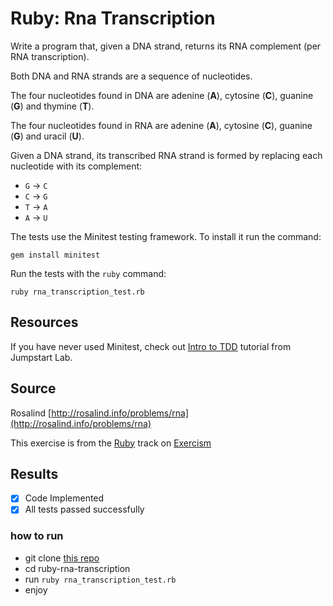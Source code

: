 # Ruby: Rna Transcription

Write a program that, given a DNA strand, returns its RNA complement (per RNA transcription).

Both DNA and RNA strands are a sequence of nucleotides.

The four nucleotides found in DNA are adenine (**A**), cytosine (**C**),
guanine (**G**) and thymine (**T**).

The four nucleotides found in RNA are adenine (**A**), cytosine (**C**),
guanine (**G**) and uracil (**U**).

Given a DNA strand, its transcribed RNA strand is formed by replacing
each nucleotide with its complement:

* `G` -> `C`
* `C` -> `G`
* `T` -> `A`
* `A` -> `U`

The tests use the Minitest testing framework. To install it run the command:

    gem install minitest

Run the tests with the `ruby` command:

    ruby rna_transcription_test.rb

## Resources

If you have never used Minitest, check out [Intro to TDD][tdd] tutorial from Jumpstart Lab.

[tdd]: http://tutorials.jumpstartlab.com/topics/testing/intro-to-tdd.html

## Source

Rosalind [http://rosalind.info/problems/rna](http://rosalind.info/problems/rna)

This exercise is from the [Ruby][ruby] track on [Exercism][exercism]

[exercism]: http://exercism.io
[ruby]: http://exercism.io/languages/ruby


## Results

- [x] Code Implemented
- [x] All tests passed successfully

### how to run

- git clone [this repo](./)
- cd ruby-rna-transcription
- run `ruby rna_transcription_test.rb`
- enjoy
